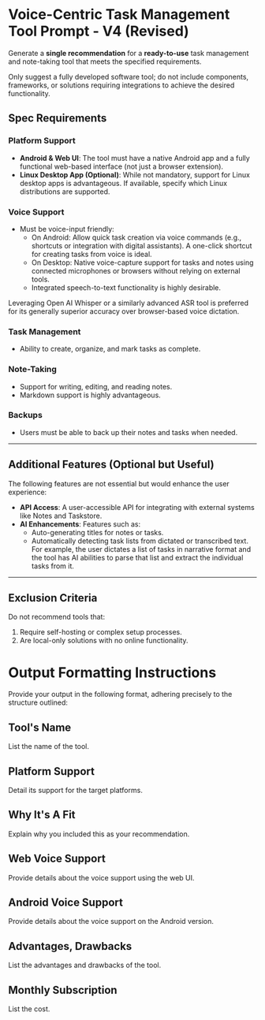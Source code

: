 # Voice-Centric Task Management Tool Prompt - V4 (Revised)

Generate a **single recommendation** for a **ready-to-use** task management and note-taking tool that meets the specified requirements.

Only suggest a fully developed software tool; do not include components, frameworks, or solutions requiring integrations to achieve the desired functionality.

## Spec Requirements

### **Platform Support**
- **Android & Web UI**: The tool must have a native Android app and a fully functional web-based interface (not just a browser extension). 
- **Linux Desktop App (Optional)**: While not mandatory, support for Linux desktop apps is advantageous. If available, specify which Linux distributions are supported.

### **Voice Support**
- Must be voice-input friendly:
  - On Android: Allow quick task creation via voice commands (e.g., shortcuts or integration with digital assistants). A one-click shortcut for creating tasks from voice is ideal.
  - On Desktop: Native voice-capture support for tasks and notes using connected microphones or browsers without relying on external tools.
  - Integrated speech-to-text functionality is highly desirable.

Leveraging Open AI Whisper or a similarly advanced ASR tool is preferred for its generally superior accuracy over browser-based voice dictation.

### **Task Management**
- Ability to create, organize, and mark tasks as complete.

### **Note-Taking**
- Support for writing, editing, and reading notes.
- Markdown support is highly advantageous.

### **Backups**
- Users must be able to back up their notes and tasks when needed.

---

## **Additional Features (Optional but Useful)**

The following features are not essential but would enhance the user experience:

- **API Access**: A user-accessible API for integrating with external systems like Notes and Taskstore.
- **AI Enhancements**: Features such as:
  - Auto-generating titles for notes or tasks.
  - Automatically detecting task lists from dictated or transcribed text. For example, the user dictates a list of tasks in narrative format and the tool has AI abilities to parse that list and extract the individual tasks from it. 

---

## **Exclusion Criteria**

Do not recommend tools that:
1. Require self-hosting or complex setup processes.
2. Are local-only solutions with no online functionality.

# Output Formatting Instructions 

Provide your output in the following format, adhering precisely to the structure outlined:

## Tool's Name
List the name of the tool. 

## Platform Support

Detail its support for the target platforms. 

## Why It's A Fit
Explain why you included this as your recommendation. 

## Web Voice Support

Provide details about the voice support using the web UI.

## Android Voice Support

Provide details about the voice support on the Android version. 

## Advantages, Drawbacks

List the advantages and drawbacks of the tool. 

## Monthly Subscription

List the cost.